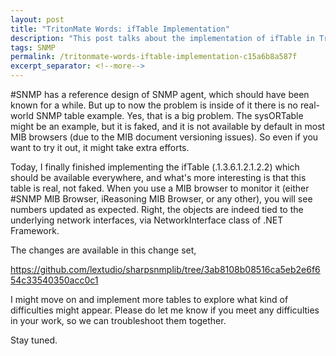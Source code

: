 ```yaml
---
layout: post
title: "TritonMate Words: ifTable Implementation"
description: "This post talks about the implementation of ifTable in TritonMate."
tags: SNMP
permalink: /tritonmate-words-iftable-implementation-c15a6b8a587f
excerpt_separator: <!--more-->
---
```

#SNMP has a reference design of SNMP agent, which should have been known for a while. But up to now the problem is inside of it there is no real-world SNMP table example. Yes, that is a big problem. The sysORTable might be an example, but it is faked, and it is not available by default in most MIB browsers (due to the MIB document versioning issues). So even if you want to try it out, it might take extra efforts.
<!--more-->

Today, I finally finished implementing the ifTable (.1.3.6.1.2.1.2.2) which should be available everywhere, and what's more interesting is that this table is real, not faked. When you use a MIB browser to monitor it (either #SNMP MIB Browser, iReasoning MIB Browser, or any other), you will see numbers updated as expected. Right, the objects are indeed tied to the underlying network interfaces, via NetworkInterface class of .NET Framework.

The changes are available in this change set,

https://github.com/lextudio/sharpsnmplib/tree/3ab8108b08516ca5eb2e6f654c33540350acc0c1

I might move on and implement more tables to explore what kind of difficulties might appear. Please do let me know if you meet any difficulties in your work, so we can troubleshoot them together.

Stay tuned.
